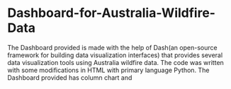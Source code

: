 # Dashboard-for-Australia-Wildfire-Data
The Dashboard provided is made with the help of Dash(an open-source framework for building data visualization interfaces) that provides several data visualization tools using Australia wildfire data. The code was written with some modifications in HTML with primary language Python. The Dashboard provided has column chart and 
